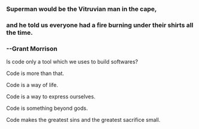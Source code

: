 ### Superman would be the Vitruvian man in the cape, 
### and he told us everyone had a fire burning under their shirts all the time. 
### --Grant Morrison

Is code only a tool which we uses to build softwares?

Code is more than that.

Code is a way of life.

Code is a way to express ourselves.

Code is something beyond gods.

Code makes the greatest sins and the greatest sacrifice small.
